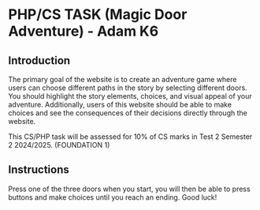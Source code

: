 # PHP/CS TASK (Magic Door Adventure) - Adam K6

## Introduction

The primary goal of the website is to create an adventure game where users can choose different paths in the story by selecting different doors. 
You should highlight the story elements, choices, and visual appeal of your adventure. Additionally, users of this website should be able to make choices and 
see the consequences of their decisions directly through the website.

This CS/PHP task will be assessed for 10% of CS marks in Test 2 Semester 2 2024/2025. (FOUNDATION 1)

## Instructions

Press one of the three doors when you start, you will then be able to press buttons and make choices until you reach an ending.
Good luck!
